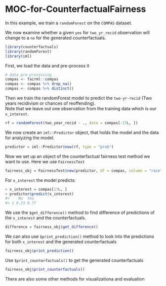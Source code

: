 # MOC-for-CounterfactualFairness

In this example, we train a `randomForest` on the `COMPAS` dataset.

We now examine whether a given `yes` for `two_yr_recid` observation will change
to a `no` for the generated counterfactuals.

``` r
library(counterfactuals)
library(randomForest)
library(iml)
```

First, we load the data and pre-process it

```r
# data pre-processing 
compas <- fairml::compas
compas <- compas %>% drop_na()
compas <- compas %>% distinct()
``` 
 
Then we train the randomForest model to predict the `two-yr-recid` (Two years recidivism or chances of reoffending). <br>
Note that we leave out one observation from the training data which is
our `x_interest`.

``` r
rf = randomForest(two_year_recid ~ ., data = compas[-17L, ])
```

We now create an `iml::Predictor` object, that holds the model and the
data for analyzing the model.

``` r
predictor = iml::Predictor$new(rf, type = "prob")
```

Now we set up an object of the counterfactual fairness test method we want
to use. Here we use `FairnessTest`

``` r
fairness_obj = FairnessTest$new(predictor, df = compas, column = "race", row_num = 17L, desired_class = "Caucasian", n_generations = 100)
```

For `x_interest` the model predicts:

``` r
> x_interest = compas[17L, ]
> predictor$predict(x_interest)
#>    No  Yes
#> 1 0.23 0.77
```

We use the `$get_difference()` method to find difference of predictions of the  `x_interest` and the counterfactuals.

``` r
difference = fairness_obj$get_difference()
```

We can also use `$print_prediction()` method to look into the predictions for both `x_interest` and the generated counterfactuals
``` r
fairness_obj$print_prediction()
```

Use `$print_counterfactuals()` to get the generated counterfactuals
``` r
fairness_obj$print_counterfactuals()
```

There are also some other methods for visualizationa and evaluation

